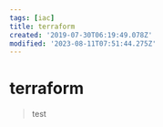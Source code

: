 ```yaml
---
tags: [iac]
title: terraform
created: '2019-07-30T06:19:49.078Z'
modified: '2023-08-11T07:51:44.275Z'
---
```


# terraform

> test
